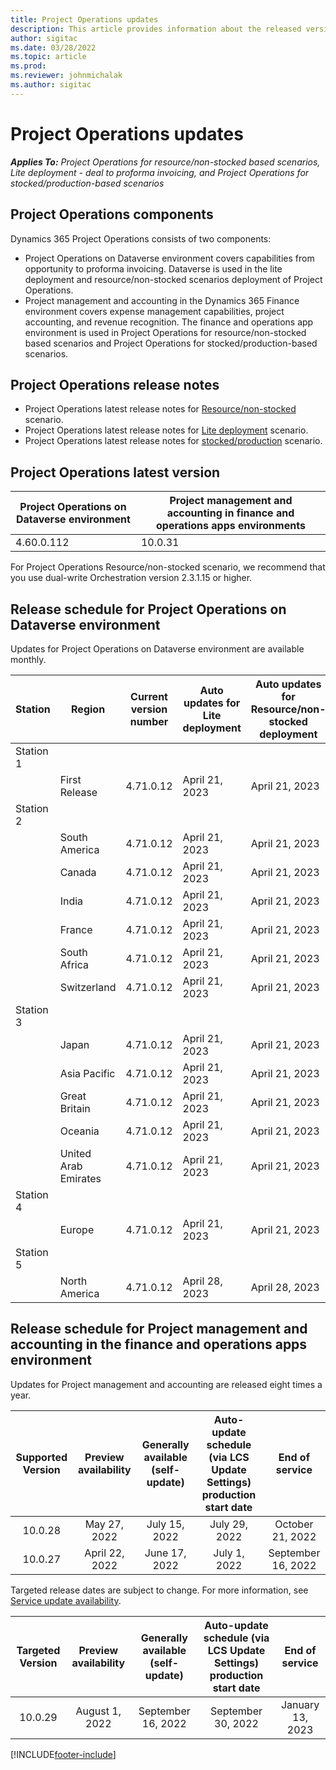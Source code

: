 ```yaml
---
title: Project Operations updates
description: This article provides information about the released versions of Dynamics 365 Project Operations.
author: sigitac
ms.date: 03/28/2022
ms.topic: article
ms.prod:
ms.reviewer: johnmichalak
ms.author: sigitac
---
```


# Project Operations updates

_**Applies To:** Project Operations for resource/non-stocked based scenarios, Lite deployment - deal to proforma invoicing, and Project Operations for stocked/production-based scenarios_



## Project Operations components

Dynamics 365 Project Operations consists of two components:

- Project Operations on Dataverse environment covers capabilities from opportunity to proforma invoicing. Dataverse is used in the lite deployment and resource/non-stocked scenarios deployment of Project Operations.
- Project management and accounting in the Dynamics 365 Finance environment covers expense management capabilities, project accounting, and revenue recognition. The finance and operations app environment is used in Project Operations for resource/non-stocked based scenarios and Project Operations for stocked/production-based scenarios.

## Project Operations release notes
- Project Operations latest release notes for [Resource/non-stocked](whats-new-may-2023-resource-based.md) scenario.
- Project Operations latest release notes for [Lite deployment](../pro/whats-new/whats-new-may-2023-lite.md) scenario.
- Project Operations latest release notes for [stocked/production](../prod-pma/whats-new/whats-new-may-2023-stocked.md) scenario.

## Project Operations latest version

| Project Operations on Dataverse environment | Project management and accounting in finance and operations apps environments | 
| --- | --- |
| 4.60.0.112 | 10.0.31 |

For Project Operations Resource/non-stocked scenario, we recommend that you use dual-write Orchestration version 2.3.1.15 or higher.

## Release schedule for Project Operations on Dataverse environment

Updates for Project Operations on Dataverse environment are available monthly. 

| Station | Region | Current version number | Auto updates for Lite deployment | Auto updates for Resource/non-stocked deployment | Next version number | Next version generally available |
|-----------|-----------------------|-----------------|--------------------|---------------------|---------------------|---------------------|
| Station 1 |   &nbsp;              |    &nbsp;       | &nbsp;             |      &nbsp;         |      &nbsp;         |      &nbsp;         |
|   &nbsp;  | First Release         |  4.71.0.12      | April 21, 2023     | April 21, 2023      | TBD                 | May 12, 2023         |
| Station 2 |   &nbsp;              |    &nbsp;       | &nbsp;             |      &nbsp;         |      &nbsp;         |      &nbsp;         |
|   &nbsp;  | South America         |  4.71.0.12      | April 21, 2023     | April 21, 2023      | TBD                 | May 12, 2023        |
|   &nbsp;  | Canada                |  4.71.0.12      | April 21, 2023     | April 21, 2023      | TBD                 | May 12, 2023        |
|   &nbsp;  | India                 |  4.71.0.12      | April 21, 2023     | April 21, 2023      | TBD                 | May 12, 2023        |
|   &nbsp;  | France                |  4.71.0.12      | April 21, 2023     | April 21, 2023      | TBD                 | May 12, 2023        |
|   &nbsp;  | South Africa          |  4.71.0.12      | April 21, 2023     | April 21, 2023      | TBD                 | May 12, 2023        |
|   &nbsp;  | Switzerland           |  4.71.0.12      | April 21, 2023     | April 21, 2023      | TBD                 | May 12, 2023        |
| Station 3 |      &nbsp;           |     &nbsp;      |     &nbsp;         |      &nbsp;         |      &nbsp;         |      &nbsp;         |
|   &nbsp;  | Japan                 |  4.71.0.12      | April 21, 2023     | April 21, 2023      | TBD                 | May 19, 2023        |
|   &nbsp;  | Asia Pacific          |  4.71.0.12      | April 21, 2023     | April 21, 2023      | TBD                 | May 19, 2023        |
|   &nbsp;  | Great Britain         |  4.71.0.12      | April 21, 2023     | April 21, 2023      | TBD                 | May 19, 2023        |
|   &nbsp;  | Oceania               |  4.71.0.12      | April 21, 2023     | April 21, 2023      | TBD                 | May 19, 2023        |
|   &nbsp;  | United Arab Emirates  |  4.71.0.12      | April 21, 2023     | April 21, 2023      | TBD                 | May 19, 2023        |
| Station 4 |     &nbsp;            |     &nbsp;      |     &nbsp;         |      &nbsp;         |      &nbsp;         |      &nbsp;         |
|   &nbsp;  | Europe                |  4.71.0.12      | April 21, 2023     | April 21, 2023      | TBD                 | May 26, 2023        |
| Station 5 |     &nbsp;            |     &nbsp;      |     &nbsp;         |      &nbsp;         |      &nbsp;         |      &nbsp;         |
|   &nbsp;  | North America         |  4.71.0.12      | April 28, 2023     | April 28, 2023      | TBD                 | June 2, 2023        |

## Release schedule for Project management and accounting in the finance and operations apps environment

Updates for Project management and accounting are released eight times a year.

|Supported Version| Preview availability | Generally available (self-update) | Auto-update schedule (via LCS Update Settings) production start date |   End of service   |
|:---------------:|:---------------------------:|:---------------------------------:|:--------------------------------------------------------------------:|:------------------:|
|     10.0.28     |      May 27, 2022           |        July 15, 2022              |                          July 29, 2022                               | October 21, 2022   |
|     10.0.27     |      April 22, 2022         |        June 17, 2022              |                          July 1, 2022                                | September 16, 2022 |

Targeted release dates are subject to change. For more information, see [Service update availability](/dynamics365/fin-ops-core/fin-ops/get-started/public-preview-releases?toc=%2fdynamics365%2ffinance%2ftoc.json).

|Targeted Version | Preview availability | Generally available (self-update) | Auto-update schedule (via LCS Update Settings) production start date |   End of service   |
|:---------------:|:---------------------------:|:---------------------------------:|:--------------------------------------------------------------------:|:------------------:|
|     10.0.29     |      August 1, 2022         |       September 16, 2022          |                        September 30, 2022                            | January 13, 2023   |

[!INCLUDE[footer-include](../includes/footer-banner.md)]
